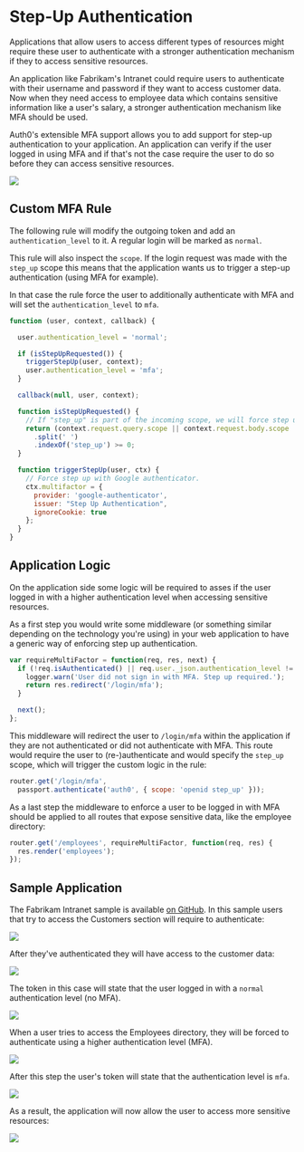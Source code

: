 # Step-Up Authentication

Applications that allow users to access different types of resources might require these user to authenticate with a stronger authentication mechanism if they to access sensitive resources.

An application like Fabrikam's Intranet could require users to authenticate with their username and password if they want to access customer data. Now when they need access to employee data which contains sensitive information like a user's salary, a stronger authentication mechanism like MFA should be used.

Auth0's extensible MFA support allows you to add support for step-up authentication to your application. An application can verify if the user logged in using MFA and if that's not the case require the user to do so before they can access sensitive resources.

![](/media/articles/step-up-authentication/flow.png)

## Custom MFA Rule

The following rule will modify the outgoing token and add an `authentication_level` to it. A regular login will be marked as `normal`.

This rule will also inspect the `scope`. If the login request was made with the `step_up` scope this means that the application wants us to trigger a step-up authentication (using MFA for example).

In that case the rule force the user to additionally authenticate with MFA and will set the `authentication_level` to `mfa`.

```js
function (user, context, callback) {

  user.authentication_level = 'normal';

  if (isStepUpRequested()) {
    triggerStepUp(user, context);
    user.authentication_level = 'mfa';
  }

  callback(null, user, context);

  function isStepUpRequested() {
    // If "step_up" is part of the incoming scope, we will force step up authn.
    return (context.request.query.scope || context.request.body.scope || '')
      .split(' ')
      .indexOf('step_up') >= 0;
  }

  function triggerStepUp(user, ctx) {
    // Force step up with Google authenticator.
    ctx.multifactor = {
      provider: 'google-authenticator',
      issuer: "Step Up Authentication",
      ignoreCookie: true
    };
  }
}
```

## Application Logic

On the application side some logic will be required to asses if the user logged in with a higher authentication level when accessing sensitive resources.

As a first step you would write some middleware (or something similar depending on the technology you're using) in your web application to have a generic way of enforcing step up authentication.

```js
var requireMultiFactor = function(req, res, next) {
  if (!req.isAuthenticated() || req.user._json.authentication_level != 'mfa') {
    logger.warn('User did not sign in with MFA. Step up required.');
    return res.redirect('/login/mfa');
  }

  next();
};
```

This middleware will redirect the user to `/login/mfa` within the application if they are not authenticated or did not authenticate with MFA. This route would require the user to (re-)authenticate and would specify the `step_up` scope, which will trigger the custom logic in the rule:

```js
router.get('/login/mfa',
  passport.authenticate('auth0', { scope: 'openid step_up' }));
```

As a last step the middleware to enforce a user to be logged in with MFA should be applied to all routes that expose sensitive data, like the employee directory:

```js
router.get('/employees', requireMultiFactor, function(req, res) {
  res.render('employees');
});
```

## Sample Application

The Fabrikam Intranet sample is available [on GitHub](https://github.com/auth0/step-up-authentication-sample). In this sample users that try to access the Customers section will require to authenticate:

![](/media/articles/step-up-authentication/login-page.png)

After they've authenticated they will have access to the customer data:

![](/media/articles/step-up-authentication/customers-page.png)

The token in this case will state that the user logged in with a `normal` authentication level (no MFA).

![](/media/articles/step-up-authentication/normal-authentication-level.png)

When a user tries to access the Employees directory, they will be forced to authenticate using a higher authentication level (MFA).

![](/media/articles/step-up-authentication/mfa.png)

After this step the user's token will state that the authentication level is `mfa`.

![](/media/articles/step-up-authentication/mfa-authentication-level.png)

As a result, the application will now allow the user to access more sensitive resources:

![](/media/articles/step-up-authentication/employees-page.png)
